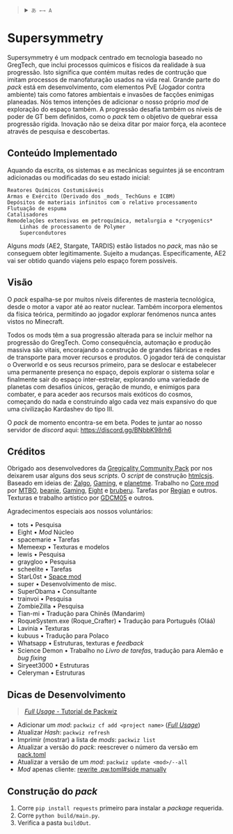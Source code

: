 <blockquote>
  <details>
    <summary>
      <code>あ ←→ A</code>
    </summary>
    <!--Head-->
    &emsp;&ensp;<sub><b>Supersymmetry</b> supports the following languages. </sub>
    <br />
    <!--Body-->
    <br />
    &emsp;&ensp;Português
    <br />
    &emsp;&ensp;<a href="/README.md">English</a>
  </details>
</blockquote>

# Supersymmetry
Supersymmetry é um modpack centrado em tecnologia baseado no GregTech, que inclui processos químicos e físicos da realidade à sua progressão. Isto significa que contém muitas redes de contrução que imitam processos de manofaturação usados na vida real.
Grande parte do _pack_ está em desenvolvimento, com elementos PvE (Jogador contra ambiente) tais como fatores ambientais e invasões de facções enimigas planeadas. Nós temos intenções de adicionar o nosso próprio _mod_ de exploração do espaço também.
A progressão desafia também os níveis de poder de GT bem definidos, como o _pack_ tem o objetivo de quebrar essa progressão rígida. Inovação não se deixa ditar por maior força, ela acontece através de pesquisa e descobertas.

## Conteúdo Implementado
Aquando da escrita, os sistemas e as mecânicas seguintes já se encontram adicionadas ou modificadas do seu estado inicial:

    Reatores Químicos Costumisáveis
    Armas e Exército (Derivado dos _mods_ TechGuns e ICBM)
    Depósitos de materiais infinitos com o relativo processamento
    Flutuação de espuma
    Catalisadores
    Remodelações extensivas em petroquímica, metalurgia e *cryogenics*
        Linhas de processamento de Polymer
        Supercondutores

Alguns _mods_ (AE2, Stargate, TARDIS) estão listados no _pack_, mas não se conseguem obter legitimamente. Sujeito a mudanças. Especificamente, AE2 vai ser obtido quando viajens pelo espaço forem possíveis.

## Visão
O _pack_ espalha-se por muitos níveis diferentes de masteria tecnológica, desde o motor a vapor até ao reator nuclear. Também incorpora elementos da física teórica, permitindo ao jogador explorar fenómenos nunca antes vistos no Minecraft. 

Todos os mods têm a sua progressão alterada para se incluir melhor na progressão do GregTech. Como consequência, automação e produção massiva são vitais, encorajando a construção de grandes fábricas e redes de transporte para mover recursos e produtos. O jogador terá de conquistar o Overworld e os seus recursos primeiro, para se deslocar e estabelecer uma permanente presença no espaço, depois explorar o sistema solar e finalmente sair do espaço inter-estrelar, explorando uma variedade de planetas com desafios únicos, geração de mundo, e enimigos para combater, e para aceder aos recursos mais exóticos do cosmos, começando do nada e construindo algo cada vez mais expansivo do que uma civilização Kardashev do tipo III.

O _pack_ de momento encontra-se em beta. Podes te juntar ao nosso servidor de _discord_ aqui: https://discord.gg/BNbbK98rh6

## Créditos
Obrigado aos desenvolvedores da [Gregicality Community Pack](https://github.com/Gregicality/Gregicality-Community-Pack) por nos deixarem usar alguns dos seus *scripts*.
O *script* de construção [htmlcsjs](https://github.com/htmlcsjs).
Baseado em ideias de: [Zalgo](https://github.com/Zalgo239), [Gaming](https://github.com/swagxdragonslayer46yt), e [planetme](https://github.com/planetme).
Trabalho no [Core mod](https://github.com/SymmetricDevs/Susy-Core) por [MTBO](https://github.com/loxoDev), [beanie](https://github.com/BestMod), [Gaming](https://github.com/swagxdragonslayer46yt), [Eight](https://github.com/EightXOR8) e [bruberu](https://github.com/bruberu).
Tarefas por [Regian](https://github.com/Regian24) e outros.
Texturas e trabalho artístico por [GDCM05](https://github.com/gdcm05) e outros.

Agradecimentos especiais aos nossos voluntários:
- tots • Pesquisa
- Eight • *Mod* Núcleo
- spacemarie • Tarefas
- Memeexp • Texturas e modelos
- lewis • Pesquisa
- graygloo • Pesquisa
- scheelite • Tarefas
- StarL0st • [Space mod](https://github.com/SymmetricDevs/GregicalityStarbound)
- super • Desenvolvimento de misc.
- SuperObama • Consultante
- trainvoi • Pesquisa
- ZombieZilla • Pesquisa
- Tian-mi • Tradução para Chinês (Mandarim)
- RoqueSystem.exe (Roque_Crafter) • Tradução para Português (Oláá)
- Lavinia • Texturas
- kubuus • Tradução para Polaco
- Whatsapp • Estruturas, texturas e *feedback*
- Science Demon • Trabalho no *Livro de tarefas*, tradução para Alemão e *bug fixing*
- Siryeet3000 • Estruturas
- Celeryman • Estruturas

## Dicas de Desenvolvimento
> [*Full Usage* - Tutorial de Packwiz](https://packwiz.infra.link/tutorials/creating/getting-started/)
- Adicionar um *mod*: `packwiz cf add <project name>` ([*Full Usage*](https://packwiz.infra.link/tutorials/creating/adding-mods/))
- Atualizar *Hash*: `packwiz refresh`
- Imprimir (mostrar) a lista de *mods*: `packwiz list`
- Atualizar a versão do *pack*: reescrever o número da versão em [pack.toml](pack.toml)
- Atualizar a versão de um *mod*: `packwiz update <mod>/--all`
- *Mod* apenas cliente: [rewrite <mod>.pw.toml#side manually](https://packwiz.infra.link/reference/pack-format/mod-toml/#properties)

## Construção do *pack*
1. Corre `pip install requests` primeiro para instalar a *package* requerida.
2. Corre `python build/main.py`.
3. Verifica a pasta `buildOut`.
